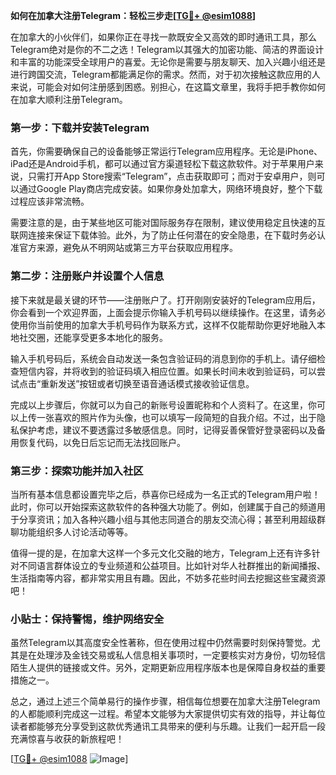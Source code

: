 **如何在加拿大注册Telegram：轻松三步走[[TG💪+ @esim1088](https://t.me/s/esim1088)]**

在加拿大的小伙伴们，如果你正在寻找一款既安全又高效的即时通讯工具，那么Telegram绝对是你的不二之选！Telegram以其强大的加密功能、简洁的界面设计和丰富的功能深受全球用户的喜爱。无论你是需要与朋友聊天、加入兴趣小组还是进行跨国交流，Telegram都能满足你的需求。然而，对于初次接触这款应用的人来说，可能会对如何注册感到困惑。别担心，在这篇文章里，我将手把手教你如何在加拿大顺利注册Telegram。

### 第一步：下载并安装Telegram

首先，你需要确保自己的设备能够正常运行Telegram应用程序。无论是iPhone、iPad还是Android手机，都可以通过官方渠道轻松下载这款软件。对于苹果用户来说，只需打开App Store搜索“Telegram”，点击获取即可；而对于安卓用户，则可以通过Google Play商店完成安装。如果你身处加拿大，网络环境良好，整个下载过程应该非常流畅。

需要注意的是，由于某些地区可能对国际服务存在限制，建议使用稳定且快速的互联网连接来保证下载体验。此外，为了防止任何潜在的安全隐患，在下载时务必认准官方来源，避免从不明网站或第三方平台获取应用程序。

### 第二步：注册账户并设置个人信息

接下来就是最关键的环节——注册账户了。打开刚刚安装好的Telegram应用后，你会看到一个欢迎界面，上面会提示你输入手机号码以继续操作。在这里，请务必使用你当前使用的加拿大手机号码作为联系方式，这样不仅能帮助你更好地融入本地社交圈，还能享受更多本地化的服务。

输入手机号码后，系统会自动发送一条包含验证码的消息到你的手机上。请仔细检查短信内容，并将收到的验证码填入相应位置。如果长时间未收到验证码，可以尝试点击“重新发送”按钮或者切换至语音通话模式接收验证信息。

完成以上步骤后，你就可以为自己的新账号设置昵称和个人资料了。在这里，你可以上传一张喜欢的照片作为头像，也可以填写一段简短的自我介绍。不过，出于隐私保护考虑，建议不要透露过多敏感信息。同时，记得妥善保管好登录密码以及备用恢复代码，以免日后忘记而无法找回账户。

### 第三步：探索功能并加入社区

当所有基本信息都设置完毕之后，恭喜你已经成为一名正式的Telegram用户啦！此时，你可以开始探索这款软件的各种强大功能了。例如，创建属于自己的频道用于分享资讯；加入各种兴趣小组与其他志同道合的朋友交流心得；甚至利用超级群聊功能组织多人讨论活动等等。

值得一提的是，在加拿大这样一个多元文化交融的地方，Telegram上还有许多针对不同语言群体设立的专业频道和公益项目。比如针对华人社群推出的新闻播报、生活指南等内容，都非常实用且有趣。因此，不妨多花些时间去挖掘这些宝藏资源吧！

### 小贴士：保持警惕，维护网络安全

虽然Telegram以其高度安全性著称，但在使用过程中仍然需要时刻保持警觉。尤其是在处理涉及金钱交易或私人信息相关事项时，一定要核实对方身份，切勿轻信陌生人提供的链接或文件。另外，定期更新应用程序版本也是保障自身权益的重要措施之一。

总之，通过上述三个简单易行的操作步骤，相信每位想要在加拿大注册Telegram的人都能顺利完成这一过程。希望本文能够为大家提供切实有效的指导，并让每位读者都能够充分享受到这款优秀通讯工具带来的便利与乐趣。让我们一起开启一段充满惊喜与收获的新旅程吧！

[[TG💪+ @esim1088](https://t.me/s/esim1088) ![Image](https://i.postimg.cc/4NQfJmqS/Snipaste-2025-05-13-00-14-12.png)]